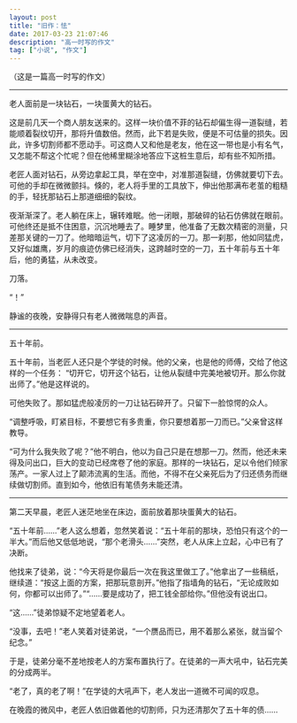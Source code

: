 ```yaml
---
layout: post
title: "旧作：怯"
date: 2017-03-23 21:07:46
description: "高一时写的作文"
tag: ["小说", "作文"]
---
```


（这是一篇高一时写的作文）

---

老人面前是一块钻石，一块蛋黄大的钻石。

这是前几天一个商人朋友送来的。这样一块价值不菲的钻石却偏生得一道裂缝，若能顺着裂纹切开，那将升值数倍。然而，此下若是失败，便是不可估量的损失。因此，许多切割师都不愿动手。可这商人又和他是老友，他在这一带也是小有名气，又怎能不帮这个忙呢？但在他稀里糊涂地答应下这桩生意后，却有些不知所措。

老匠人面对钻石，从旁边拿起工具，举在空中，对准那道裂缝，仿佛就要切下去。可他的手却在微微颤抖。倏的，老人将手里的工具放下，伸出他那满布老茧的粗糙的手，轻抚那钻石上那道细细的裂纹。

夜渐渐深了。老人躺在床上，辗转难眠。他一闭眼，那破碎的钻石仿佛就在眼前。可他终还是抵不住困意，沉沉地睡去了。睡梦里，他准备了无数次精密的测量，只差那关键的一刀了。他暗暗运气，切下了这凌厉的一刀。那一刹那，他如同猛虎，又好似雄鹰，岁月的痕迹仿佛已经消失，这跨越时空的一刀，五十年前与五十年后，他的勇猛，从未改变。

刀落。

“！”

静谧的夜晚，安静得只有老人微微喘息的声音。

---

五十年前。

五十年前，当老匠人还只是个学徒的时候。他的父亲，也是他的师傅，交给了他这样的一个任务：
“切开它，切开这个钻石，让他从裂缝中完美地被切开。那么你就出师了。”他是这样说的。

可他失败了。那如猛虎般凌厉的一刀让钻石碎开了。只留下一脸惊愕的众人。

“调整呼吸，盯紧目标，不要想它有多贵重，你只要想着那一刀而已。”父亲曾这样教导。

“可为什么我失败了呢？”他不明白，他以为自己只是在想那一刀。然而，他还未来得及问出口，巨大的变动已经席卷了他的家庭。那样的一块钻石，足以令他们倾家荡产。一家人过上了颠沛流离的生活。而他，不得不在父亲死后为了归还债务而继续做切割师。直到如今，他依旧有笔债务未能还清。

---

第二天早晨，老匠人迷茫地坐在床边，面前放着那块蛋黄大的钻石。

“五十年前……”老人这么想着，忽然笑着说：“五十年前的那块，恐怕只有这个的一半大。”而后他又低低地说，“那个老滑头……”突然，老人从床上立起，心中已有了决断。

他找来了徒弟，说：“今天将是你最后一次在我这里做工了。”他拿出了一些稿纸，继续道：“按这上面的方案，把那玩意剖开。”他指了指墙角的钻石，“无论成败如何，你都可以出师了。”“……要是成功了，把工钱全部给你。”但他没有说出口。

“这……”徒弟惊疑不定地望着老人。

“没事，去吧！”老人笑着对徒弟说，“一个赝品而已，用不着那么紧张，就当留个纪念。”

于是，徒弟分毫不差地按老人的方案布置执行了。在徒弟的一声大吼中，钻石完美的分成两半。

“老了，真的老了啊！”在学徒的大吼声下，老人发出一道微不可闻的叹息。

在晚霞的微风中，老匠人依旧做着他的切割师，只为还清那欠了五十年的债……
